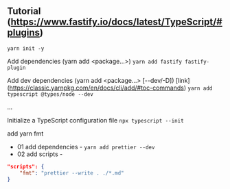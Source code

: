## Tutorial (https://www.fastify.io/docs/latest/TypeScript/#plugins)

`yarn init -y`

Add dependencies (yarn add <package...>)
`yarn add fastify fastify-plugin`

Add dev dependencies (yarn add <package...> [--dev/-D]) [link] (https://classic.yarnpkg.com/en/docs/cli/add/#toc-commands)
`yarn add typescript @types/node --dev`

...

Initialize a TypeScript configuration file
`npx typescript --init`

add yarn fmt

- 01 add dependencies - `yarn add prettier --dev`
- 02 add scripts -

```json
"scripts": {
    "fmt": "prettier --write . ./*.md"
}
```
